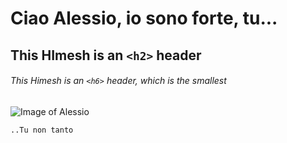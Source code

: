 # Ciao Alessio, io sono forte, tu...
## This HImesh is an `<h2>` header
###### This Himesh is an `<h6>` header, which is the smallest

![Image of Alessio](https://pbs.twimg.com/media/FvYr29WWwAIEKvI.jpg)


```diff
..Tu non tanto
```
